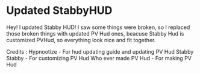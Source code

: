 # Updated StabbyHUD

Hey! I updated Stabby HUD! I saw some things were broken, so I replaced those broken things with updated PV Hud ones, beacuse Stabby Hud is customized PVHud, so everything look nice and fit together.

Credits : Hypnootize - For hud updating guide and updating PV Hud 
Stabby Stabby - For customizing PV Hud 
Who ever made PV Hud - For making PV Hud
 
